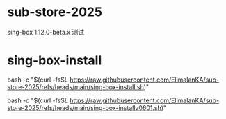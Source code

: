 # sub-store-2025
sing-box 1.12.0-beta.x 测试
# sing-box-install
bash -c "$(curl -fsSL https://raw.githubusercontent.com/ElimalanKA/sub-store-2025/refs/heads/main/sing-box-install.sh)"


bash -c "$(curl -fsSL https://raw.githubusercontent.com/ElimalanKA/sub-store-2025/refs/heads/main/sing-box-installv0601.sh)"

